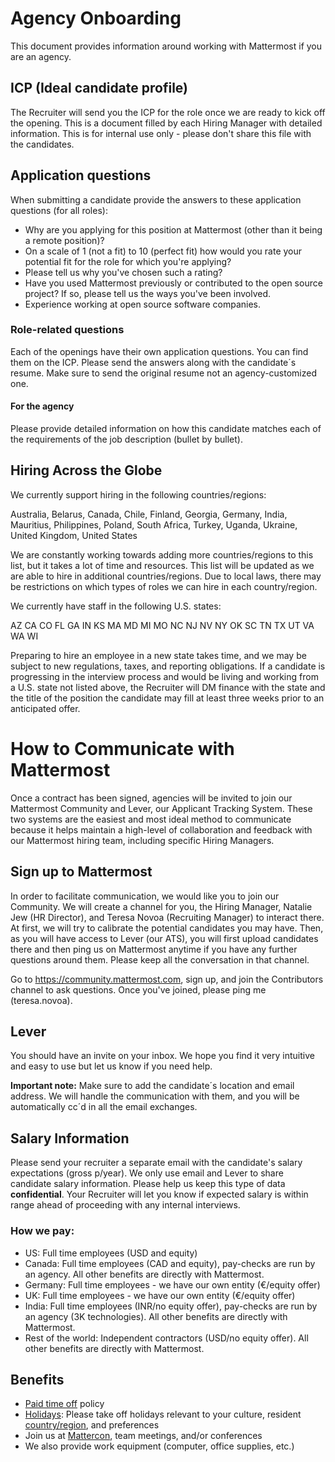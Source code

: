 # Agency Onboarding

This document provides information around working with Mattermost if you are an agency.

## ICP (Ideal candidate profile)

The Recruiter will send you the ICP for the role once we are ready to kick off the opening. This is a document filled by each Hiring Manager with detailed information. This is for internal use only - please don't share this file with the candidates.
 
## Application questions

When submitting a candidate provide the answers to these application questions (for all roles):

- Why are you applying for this position at Mattermost (other than it being a remote position)?
- On a scale of 1 (not a fit) to 10 (perfect fit) how would you rate your potential fit for the role for which you're applying?
- Please tell us why you've chosen such a rating?
- Have you used Mattermost previously or contributed to the open source project? If so, please tell us the ways you've been involved.
- Experience working at open source software companies.

### Role-related questions

Each of the openings have their own application questions. You can find them on the ICP. Please send the answers along with the candidate´s resume. Make sure to send the original resume not an agency-customized one.

#### For the agency

Please provide detailed information on how this candidate matches each of the requirements of the job description (bullet by bullet).
 
## Hiring Across the Globe

We currently support hiring in the following countries/regions:

Australia, Belarus, Canada, Chile, Finland, Georgia, Germany, India, Mauritius, Philippines, Poland, South Africa, Turkey, Uganda, Ukraine, United Kingdom, United States

We are constantly working towards adding more countries/regions to this list, but it takes a lot of time and resources. This list will be updated as we are able to hire in additional countries/regions. Due to local laws, there may be restrictions on which types of roles we can hire in each country/region.

We currently have staff in the following U.S. states:

AZ CA CO FL GA IN KS MA MD MI MO NC NJ NV NY OK SC TN TX UT VA WA WI

Preparing to hire an employee in a new state takes time, and we may be subject to new regulations, taxes, and reporting obligations. If a candidate is progressing in the interview process and would be living and working from a U.S. state not listed above, the Recruiter will DM finance with the state and the title of the position the candidate may fill at least three weeks prior to an anticipated offer.

# How to Communicate with Mattermost 
Once a contract has been signed, agencies will be invited to join our Mattermost Community and Lever, our Applicant Tracking System. These two systems are the easiest and most ideal method to communicate because it helps maintain a high-level of collaboration and feedback with our Mattermost hiring team, including specific Hiring Managers.   

## Sign up to Mattermost

In order to facilitate communication, we would like you to join our Community. We will create a channel for you, the Hiring Manager, Natalie Jew (HR Director), and Teresa Novoa (Recruiting Manager) to interact there. At first, we will try to calibrate the potential candidates you may have. Then, as you will have access to Lever (our ATS), you will first upload candidates there and then ping us on Mattermost anytime if you have any further questions around them. Please keep all the conversation in that channel.

Go to https://community.mattermost.com, sign up, and join the Contributors channel to ask questions. Once you've joined, please ping me (teresa.novoa).
 
## Lever

You should have an invite on your inbox. We hope you find it very intuitive and easy to use but let us know if you need help.
 
**Important note:** Make sure to add the candidate´s location and email address. We will handle the communication with them, and you will be automatically cc´d in all the email exchanges.
 
## Salary Information

Please send your recruiter a separate email with the candidate's salary expectations (gross p/year). We only use email and Lever to share candidate salary information. Please help us keep this type of data **confidential**. Your Recruiter will let you know if expected salary is within range ahead of proceeding with any internal interviews. 
 
### How we pay:

- US: Full time employees (USD and equity)
- Canada: Full time employees (CAD and equity), pay-checks are run by an agency. All other benefits are directly with Mattermost.
- Germany: Full time employees - we have our own entity (€/equity offer)
- UK: Full time employees - we have our own entity (€/equity offer)
- India: Full time employees (INR/no equity offer), pay-checks are run by an agency (3K technologies). All other benefits are directly with Mattermost.
- Rest of the world: Independent contractors (USD/no equity offer). All other benefits are directly with Mattermost.

## Benefits

- [Paid time off](https://handbook.mattermost.com/operations/workplace/people/working-at-mattermost/paid-time-off) policy
- [Holidays](https://handbook.mattermost.com/operations/workplace/people/working-at-mattermost/paid-time-off#holidays): Please take off holidays relevant to your culture, resident [country/region](https://handbook.mattermost.com/company/about-mattermost/list-of-terms#country-region), and preferences
- Join us at [Mattercon](https://mattermost.com/blog/mattercon-2020-highlights-the-power-of-a-remote-community/), team meetings, and/or conferences
- We also provide work equipment (computer, office supplies, etc.)
